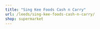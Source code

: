 ```yaml
---
title: "Sing Kee Foods Cash n Carry"
url: /leeds/sing-kee-foods-cash-n-carry/
shop: supermarket
---
```

